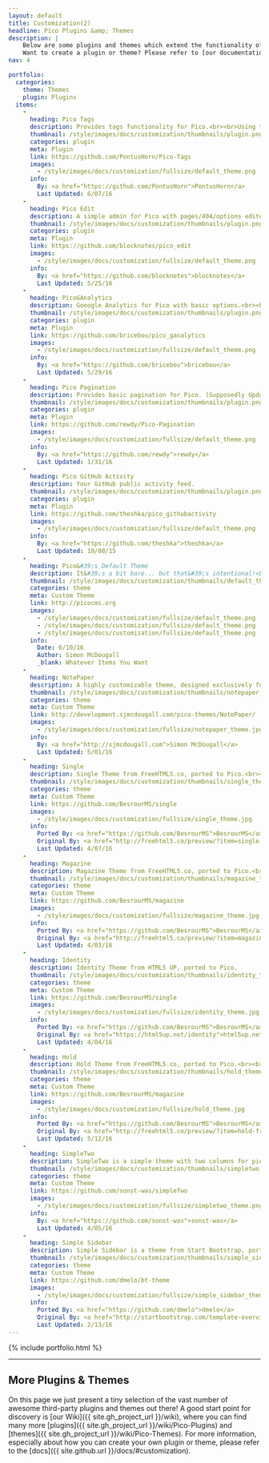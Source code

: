 ```yaml
---
layout: default
title: Customization(2)
headline: Pico Plugins &amp; Themes
description: |
    Below are some plugins and themes which extend the functionality of Pico and make it even more awesome.<br />
    Want to create a plugin or theme? Please refer to [our documentation](/docs/#plugins)!
nav: 4

portfolio:
  categories:
    theme: Themes
    plugin: Plugins
  items:
    -
      heading: Pico Tags
      description: Provides tags functionality for Pico.<br><br>Using this plugin, you can use the Tags and Filter headers in the page meta block in order to modify the pages array for pages of your choice. This creates the possibility to feature index pages which show only posts of a certain type.
      thumbnail: /style/images/docs/customization/thumbnails/plugin.png
      categories: plugin
      meta: Plugin
      link: https://github.com/PontusHorn/Pico-Tags
      images:
        - /style/images/docs/customization/fullsize/default_theme.png
      info:
        By: <a href="https://github.com/PontusHorn">PontusHorn</a>
        Last Updated: 6/07/16
    -
      heading: Pico Edit
      description: A simple admin for Pico with pages/404/options editor.<br><br>Pico Edit provides a back-end interface to edit Pico pages. Additionally, it has the ability to perform some basic Git operations such as commit, push/pull etc.
      thumbnail: /style/images/docs/customization/thumbnails/plugin.png
      categories: plugin
      meta: Plugin
      link: https://github.com/blocknotes/pico_edit
      images:
        - /style/images/docs/customization/fullsize/default_theme.png
      info:
        By: <a href="https://github.com/blocknotes">blocknotes</a>
        Last Updated: 5/25/16
    -
      heading: PicoGAnalytics
      description: Gooogle Analytics for Pico with basic options.<br><br>This plugin will automatically add the Google Analytics tracking script to the < head > section of each page generated by Pico.
      thumbnail: /style/images/docs/customization/thumbnails/plugin.png
      categories: plugin
      meta: Plugin
      link: https://github.com/bricebou/pico_ganalytics
      images:
        - /style/images/docs/customization/fullsize/default_theme.png
      info:
        By: <a href="https://github.com/bricebou">bricebou</a>
        Last Updated: 5/29/16
    -
      heading: Pico Pagination
      description: Provides basic pagination for Pico. (Supposedly Updated for 1.0)
      thumbnail: /style/images/docs/customization/thumbnails/plugin.png
      categories: plugin
      meta: Plugin
      link: https://github.com/rewdy/Pico-Pagination
      images:
        - /style/images/docs/customization/fullsize/default_theme.png
      info:
        By: <a href="https://github.com/rewdy">rewdy</a>
        Last Updated: 1/31/16
    -
      heading: Pico GitHub Activity
      description: Your GitHub public activity feed.
      thumbnail: /style/images/docs/customization/thumbnails/plugin.png
      categories: plugin
      meta: Plugin
      link: https://github.com/theshka/pico_githubactivity
      images:
        - /style/images/docs/customization/fullsize/default_theme.png
      info:
        By: <a href="https://github.com/theshka">theshka</a>
        Last Updated: 10/08/15
    -
      heading: Pico&#39;s Default Theme
      description: It&#39;s a bit bare... but that&#39;s intentional!<br><br>These apostrophes are escaped because the entire section of html is within single-quotes and will break without them escaped.<br><br>This needs a better solution...
      thumbnail: /style/images/docs/customization/thumbnails/default_theme.png
      categories: theme
      meta: Custom Theme
      link: http://picocms.org
      images:
        - /style/images/docs/customization/fullsize/default_theme.png
        - /style/images/docs/customization/fullsize/default_theme.png
        - /style/images/docs/customization/fullsize/default_theme.png
      info:
        Date: 6/10/16
        Author: Simon McDougall
        _blank: Whatever Items You Want
    -
      heading: NotePaper
      description: A highly customizable theme, designed exclusively for Pico.<br><br>Features:<ul><li>Widgets</li><li>Blog-Style Front Page</li><li>Sub-Navigation</li><li>Navigation Arrows</li><li>Built-in Disqus or Facebook Comments</li><li>Custom Themes</li><li>User CSS Overrides</li><li>Basic Search Function</li><li>Basic Tag Widgets</li><li>Very customizable, with extensive Configuration Options</li>
      thumbnail: /style/images/docs/customization/thumbnails/notepaper_theme.jpg
      categories: theme
      meta: Custom Theme
      link: http://development.sjmcdougall.com/pico-themes/NotePaper/
      images:
        - /style/images/docs/customization/fullsize/notepaper_theme.jpg
      info:
        By: <a href="http://sjmcdougall.com">Simon McDougall</a>
        Last Updated: 5/01/16
    -
      heading: Single
      description: Single Theme from FreeHTML5.co, ported to Pico.<br><br>Single is a free html5 bootstrap template. It is a simple, beautiful and clean looking modern template that would fit perfectly for personal sites. This bootstrap theme is built with the latest technology such as HTML5, CSS3 and jQuery. We’ve included the sass file for you to easy to customize the template.
      thumbnail: /style/images/docs/customization/thumbnails/single_theme.jpg
      categories: theme
      meta: Custom Theme
      link: https://github.com/BesrourMS/single
      images:
        - /style/images/docs/customization/fullsize/single_theme.jpg
      info:
        Ported By: <a href="https://github.com/BesrourMS">BesrourMS</a>
        Original By: <a href="http://freehtml5.co/preview/?item=single-free-html5-bootstrap-template">FreeHTML5.co</a>
        Last Updated: 4/07/16
    -
      heading: Magazine
      description: Magazine Theme from FreeHTML5.co, ported to Pico.<br><br>Magazine is a clean and minimal free html5 bootstrap template. Smooth animation upon scrolling and beautiful typography make this template stand out from the rest. This template is perfect for personal blog.
      thumbnail: /style/images/docs/customization/thumbnails/magazine_theme.jpg
      categories: theme
      meta: Custom Theme
      link: https://github.com/BesrourMS/magazine
      images:
        - /style/images/docs/customization/fullsize/magazine_theme.jpg
      info:
        Ported By: <a href="https://github.com/BesrourMS">BesrourMS</a>
        Original By: <a href="http://freehtml5.co/preview/?item=magazine-free-html5-bootstrap-template">FreeHTML5.co</a>
        Last Updated: 4/03/16
    -
      heading: Identity
      description: Identity Theme from HTML5 UP, ported to Pico.
      thumbnail: /style/images/docs/customization/thumbnails/identity_theme.jpg
      categories: theme
      meta: Custom Theme
      link: https://github.com/BesrourMS/single
      images:
        - /style/images/docs/customization/fullsize/identity_theme.jpg
      info:
        Ported By: <a href="https://github.com/BesrourMS">BesrourMS</a>
        Original By: <a href="https://html5up.net/identity">html5up.net</a>
        Last Updated: 4/04/16
    -
      heading: Hold
      description: Hold Theme from FreeHTML5.co, ported to Pico.<br><br>Hold is a free html5 bootstrap template perfect for freelancers, creatives, web designer and developers alike to showcase their portfolio in an elegant way. This template has a smooth slick transition between pages and also it comes with black and white pre-made toggle style.
      thumbnail: /style/images/docs/customization/thumbnails/hold_theme.jpg
      categories: theme
      meta: Custom Theme
      link: https://github.com/BesrourMS/magazine
      images:
        - /style/images/docs/customization/fullsize/hold_theme.jpg
      info:
        Ported By: <a href="https://github.com/BesrourMS">BesrourMS</a>
        Original By: <a href="http://freehtml5.co/preview/?item=hold-free-html5-bootstrap-template">FreeHTML5.co</a>
        Last Updated: 5/12/16
    -
      heading: SimpleTwo
      description: SimpleTwo is a simple theme with two columns for picoCMS.
      thumbnail: /style/images/docs/customization/thumbnails/simpletwo_theme.png
      categories: theme
      meta: Custom Theme
      link: https://github.com/sonst-was/simpleTwo
      images:
        - /style/images/docs/customization/fullsize/simpletwo_theme.png
      info:
        By: <a href="https://github.com/sonst-was">sonst-was</a>
        Last Updated: 4/05/16
    -
      heading: Simple Sidebar
      description: Simple Sidebar is a theme from Start Bootstrap, ported to Pico.
      thumbnail: /style/images/docs/customization/thumbnails/simple_sidebar_theme.png
      categories: theme
      meta: Custom Theme
      link: https://github.com/dmelo/bt-theme
      images:
        - /style/images/docs/customization/fullsize/simple_sidebar_theme.png
      info:
        Ported By: <a href="https://github.com/dmelo">dmelo</a>
        Original By: <a href="http://startbootstrap.com/template-overviews/simple-sidebar/">Start Bootstrap</a>
        Last Updated: 2/13/16
---
```


{% include portfolio.html %}

---

## More Plugins & Themes

On this page we just present a tiny selection of the vast number of awesome third-party plugins and themes out there! A good start point for discovery is [our Wiki]({{ site.gh_project_url }}/wiki), where you can find many more [plugins]({{ site.gh_project_url }}/wiki/Pico-Plugins) and [themes]({{ site.gh_project_url }}/wiki/Pico-Themes). For more information, especially about how you can create your own plugin or theme, please refer to the [docs]({{ site.github.url }}/docs/#customization).
